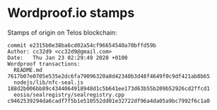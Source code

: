 Wordproof.io stamps
===================

Stamps of origin on Telos blockchain:

```
commit e2315b0e38ba6cd02a54cf96654540a70bffd59b
Author: cc32d9 <cc32d9@gmail.com>
Date:   Thu Jan 23 02:29:49 2020 +0100
Wordproof transactions:
  README.md                           7617b07e0705e535e2dc6fa79096320a8d42340b3d48f4649f0c9df421ab8b65
  nodejs/lib/nfc-seal.js              188d2b006bb89c4344064918948d1c5b641ee173d63b55b209b52926cd2ffcd1
  eosio/sealregistry/sealregistry.cpp c9462539294da6cadf7f5b1e510552dd01e32722df96a4da05a9bc7992f6c1a0
```




